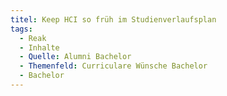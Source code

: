 ```yaml
---
titel: Keep HCI so früh im Studienverlaufsplan
tags:
  - Reak
  - Inhalte
  - Quelle: Alumni Bachelor
  - Themenfeld: Curriculare Wünsche Bachelor
  - Bachelor
---
```

